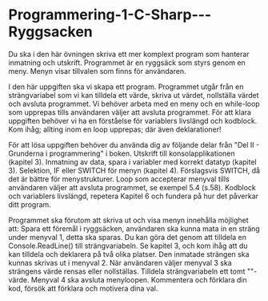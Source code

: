 # Programmering-1-C-Sharp---Ryggsacken
Du ska i den här övningen skriva ett mer komplext program som hanterar inmatning och utskrift. Programmet är en ryggsäck som styrs genom en meny. Menyn visar tillvalen som finns för användaren.

I den här uppgiften ska vi skapa ett program.
Programmet utgår från en strängvariabel som vi kan tilldela ett värde, skriva ut värdet, nollställa värdet och avsluta programmet.
Vi behöver arbeta med en meny och en while-loop som upprepas tills användaren väljer att avsluta programmet.
För att klara uppgiften behöver vi ha en förståelse för variablers livslängd och kodblock.
Kom ihåg; allting inom en loop upprepas; där även deklarationer!

För att lösa uppgiften behöver du använda dig av följande delar från "Del II - Grunderna i programmering" i boken.
Utskrift till konsolapplikationen (kapitel 3).
Inmatning av data, spara i variabler med korrekt datatyp (kapitel 3).
Selektion, IF eller SWITCH för menyn (kapitel 4). Förslagsvis SWITCH, då det är bättre för menystrukturer.
Loop som accepterar menyval tills användaren väljer att avsluta programmet, se exempel 5.4 (s.58).
Kodblock och variablers livslängd, repetera Kapitel 6 och fundera på hur det påverkar ditt program.

Programmet ska förutom att skriva ut och visa menyn innehålla möjlighet att:
Spara ett föremål i ryggsäcken, användaren ska kunna mata in en sträng under menyval 1, detta ska sparas. Du kan göra det genom att tilldela en Console.ReadLine() till strängvariabeln. Se kapitel 3, och kom ihåg att du kan tilldela och deklarera på två olika platser.
Den inmatade strängen ska kunnas skrivas ut i menyval 2.
När användaren väljer menyval 3 ska strängens värde rensas eller nollställas. Tilldela strängvariabeln ett tomt ""-värde.
Menyval 4 ska avsluta menyloopen.
Kommentera och förklara din kod, försök att förklara och motivera dina val.
